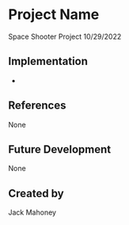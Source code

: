 # Project Name
Space Shooter Project
10/29/2022
## Implementation
-
## References
None
## Future Development
None
## Created by
Jack Mahoney

